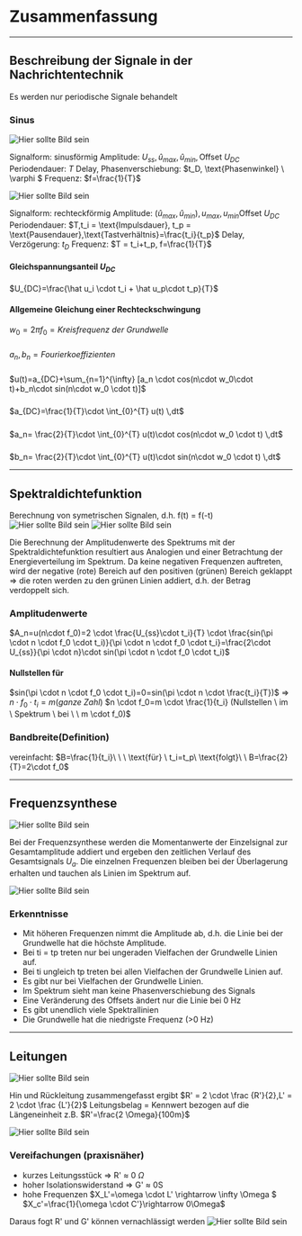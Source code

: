 # Zusammenfassung

---

## Beschreibung der Signale in der Nachrichtentechnik

Es werden nur periodische Signale behandelt

### Sinus

![Hier sollte Bild sein](Bilder/sinus.png)

Signalform: $\text{sinusförmig}$
Amplitude: $U_{ss},\hat u_{max},\hat u_{min}, \text{Offset} \ U_{DC}$
Periodendauer: $T$
Delay, Phasenverschiebung: $t_D, \text{Phasenwinkel} \ \varphi $
Frequenz: $f=\frac{1}{T}$

![Hier sollte Bild sein](Bilder/rechteck.png)

Signalform: $\text{rechteckförmig}$
Amplitude: $(\hat u_{max},\hat u_{min}),u_{max},u_{min} \text{Offset} \ U_{DC}$
Periodendauer: $T,t_i = \text{Impulsdauer}, t_p = \text{Pausendauer},\text{Tastverhältnis}=\frac{t_i}{t_p}$
Delay, Verzögerung: $t_D$
Frequenz: $T = t_i+t_p, f=\frac{1}{T}$

#### Gleichspannungsanteil $U_{DC}$

$U_{DC}=\frac{\hat u_i \cdot t_i + \hat u_p\cdot t_p}{T}$

#### Allgemeine Gleichung einer Rechteckschwingung

$w_0=2\pi f_0=Kreisfrequenz \ der \ Grundwelle$

#####

$a_n,b_n=Fourierkoeffizienten$

#####

$u(t)=a_{DC}+\sum_{n=1}^{\infty} [a_n \cdot cos(n\cdot w_0\cdot t)+b_n\cdot sin(n\cdot w_0 \cdot t)]$

#####

$a_{DC}=\frac{1}{T}\cdot \int_{0}^{T} u(t) \,dt$

#####

$a_n= \frac{2}{T}\cdot \int_{0}^{T} u(t)\cdot cos(n\cdot w_0 \cdot t) \,dt$

#####

$b_n= \frac{2}{T}\cdot \int_{0}^{T} u(t)\cdot sin(n\cdot w_0 \cdot t) \,dt$

---

## Spektraldichtefunktion

Berechnung von symetrischen Signalen, d.h. f(t) = f(-t)
![Hier sollte Bild sein](Bilder/rechtspeck.png)
![Hier sollte Bild sein](Bilder/spektral.png)

Die Berechnung der Amplitudenwerte des Spektrums mit der Spektraldichtefunktion resultiert aus Analogien und einer Betrachtung der Energieverteilung im Spektrum. Da keine negativen Frequenzen auftreten, wird der negative (rote) Bereich auf den positiven (grünen) Bereich geklappt => die roten werden zu den grünen Linien addiert, d.h. der Betrag verdoppelt sich.

### Amplitudenwerte

$A_n=u(n\cdot f_0)=2 \cdot \frac{U_{ss}\cdot t_i}{T} \cdot \frac{sin(\pi \cdot n \cdot f_0 \cdot t_i)}{\pi \cdot n \cdot f_0 \cdot t_i}=\frac{2\cdot U_{ss}}{\pi \cdot n}\cdot sin(\pi \cdot n \cdot f_0 \cdot t_i)$

#### Nullstellen für

$sin(\pi \cdot n \cdot f_0 \cdot t_i)=0=sin(\pi \cdot n \cdot \frac{t_i}{T})$
=> $n\cdot f_0 \cdot t_i = m (ganze \ Zahl)$
$n \cdot f_0=m \cdot \frac{1}{t_i} (Nullstellen \ im \ Spektrum \ bei \ \ m \cdot f_0)$

### Bandbreite(Definition)
vereinfacht: $B=\frac{1}{t_i}\ \ \ \text{für} \ t_i=t_p\ \text{folgt}\ \ B=\frac{2}{T}=2\cdot f_0$

---

## Frequenzsynthese

![Hier sollte Bild sein](Bilder/schaltung.png)

Bei der Frequenzsynthese werden die Momentanwerte der Einzelsignal zur Gesamtamplitude addiert und ergeben den zeitlichen Verlauf des Gesamtsignals $U_a$. Die einzelnen Frequenzen bleiben bei der Überlagerung erhalten und tauchen als Linien im Spektrum auf.

![Hier sollte Bild sein](Bilder/fourier1.png)

### Erkenntnisse

- Mit höheren Frequenzen nimmt die Amplitude ab, d.h. die Linie bei der Grundwelle hat die höchste Amplitude.
- Bei ti = tp treten nur bei ungeraden Vielfachen der Grundwelle Linien auf.
- Bei ti ungleich tp treten bei allen Vielfachen der Grundwelle Linien auf.
- Es gibt nur bei Vielfachen der Grundwelle Linien.
- Im Spektrum sieht man keine Phasenverschiebung des Signals
- Eine Veränderung des Offsets ändert nur die Linie bei 0 Hz
- Es gibt unendlich viele Spektrallinien
- Die Grundwelle hat die niedrigste Frequenz (>0 Hz)

---

## Leitungen

![Hier sollte Bild sein](Bilder/leitung.png)

Hin und Rückleitung zusammengefasst ergibt $R' = 2 \cdot \frac {R'}{2},L' = 2 \cdot \frac {L'}{2}$
Leitungsbelag = Kennwert bezogen auf die Längeneinheit 
z.B. $R'=\frac{2 \Omega}{100m}$

![Hier sollte Bild sein](Bilder/leitung1.png)

### Vereifachungen (praxisnäher)

- kurzes Leitungsstück => R' ≈ 0 $\Omega$
- hoher Isolationswiderstand => G' ≈ 0S
- hohe Frequenzen 
$X_L'=\omega \cdot L' \rightarrow \infty \Omega $
$X_c'=\frac{1}{\omega \cdot C'}\rightarrow 0\Omega$

Daraus fogt R' und G' können vernachlässigt werden
![Hier sollte Bild sein](Bilder/esb.png)